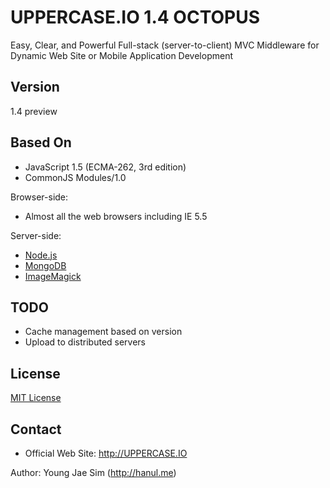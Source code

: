 UPPERCASE.IO 1.4 OCTOPUS
=========
Easy, Clear, and Powerful Full-stack (server-to-client) MVC Middleware for Dynamic Web Site or Mobile Application Development

Version
-------
1.4 preview

Based On
--------
- JavaScript 1.5 (ECMA-262, 3rd edition)
- CommonJS Modules/1.0

Browser-side:
- Almost all the web browsers including IE 5.5

Server-side:
- [Node.js](http://nodejs.org)
- [MongoDB](http://www.mongodb.org)
- [ImageMagick](http://www.imagemagick.org)

TODO
----
- Cache management based on version
- Upload to distributed servers

License
-------
[MIT License](https://github.com/UPPERCASEIO/UPPERCASE.IO/blob/master/LICENSE)

Contact
-------
- Official Web Site: http://UPPERCASE.IO

Author: Young Jae Sim (http://hanul.me)
